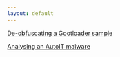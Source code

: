 ```yaml
---
layout: default
---
```


[De-obfuscating a Gootloader sample](./gootloader.html)

[Analysing an AutoIT malware](./autoitmalware.html)
